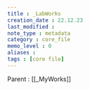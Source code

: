 ```yaml
---
title : _LabWorks
creation_date : 22.12.23
last_modified :
note_type : metadata
category : core_file
memo_level : 0
aliases : 
tags : [core file]
---
```


Parent : [[_MyWorks]]

